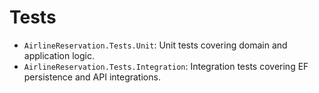 # Tests

- `AirlineReservation.Tests.Unit`: Unit tests covering domain and application logic.
- `AirlineReservation.Tests.Integration`: Integration tests covering EF persistence and API integrations.
